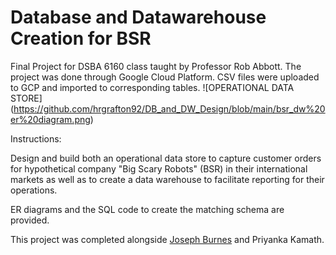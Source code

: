 # Database and Datawarehouse Creation for BSR
Final Project for DSBA 6160 class taught by Professor Rob Abbott. The project was done through Google Cloud Platform. CSV files were uploaded to GCP and imported to corresponding tables.
![OPERATIONAL DATA STORE]
(https://github.com/hrgrafton92/DB_and_DW_Design/blob/main/bsr_dw%20er%20diagram.png)

Instructions:

Design and build both an operational data store to capture customer orders for hypothetical company "Big Scary Robots" (BSR) in their international markets as well as to create a data warehouse to facilitate reporting for their operations.

ER diagrams and the SQL code to create the matching schema are provided.

This project was completed alongside [Joseph Burnes](https://github.com/joeburns91) and Priyanka Kamath.
